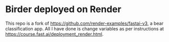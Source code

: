 # Birder deployed on Render

This repo is a fork of https://github.com/render-examples/fastai-v3, a bear classification app. All I have done is change variables as per instructions at https://course.fast.ai/deployment_render.html.


